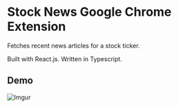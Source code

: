 # Stock News Google Chrome Extension

Fetches recent news articles for a stock ticker. 

Built with React.js. Written in Typescript. 

## Demo

![Imgur](https://imgur.com/UNOxUQh.gif)
